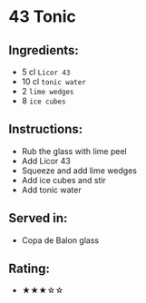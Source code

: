 # 43 Tonic

## Ingredients:
- 5 cl `Licor 43`
- 10 cl `tonic water`
- 2 `lime wedges`
- 8 `ice cubes`

## Instructions:
- Rub the glass with lime peel
- Add Licor 43
- Squeeze and add lime wedges
- Add ice cubes and stir
- Add tonic water

## Served in:
- Copa de Balon glass

## Rating:
- ★★★☆☆